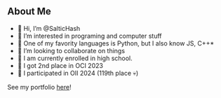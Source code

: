 ## About Me
- 👋 Hi, I’m @SalticHash
- 👀 I’m interested in programing and computer stuff
- 🐍 One of my favority languages is Python, but I also know JS, C++*
- 💞 I’m looking to collaborate on things
- 🏫 I am currently enrolled in high school.
- 🥈 I got 2nd place in OCI 2023
- 🏅 I participated in OII 2024 (119th place 💀)

See my portfolio [here](https://saltichash.vercel.app/)!
